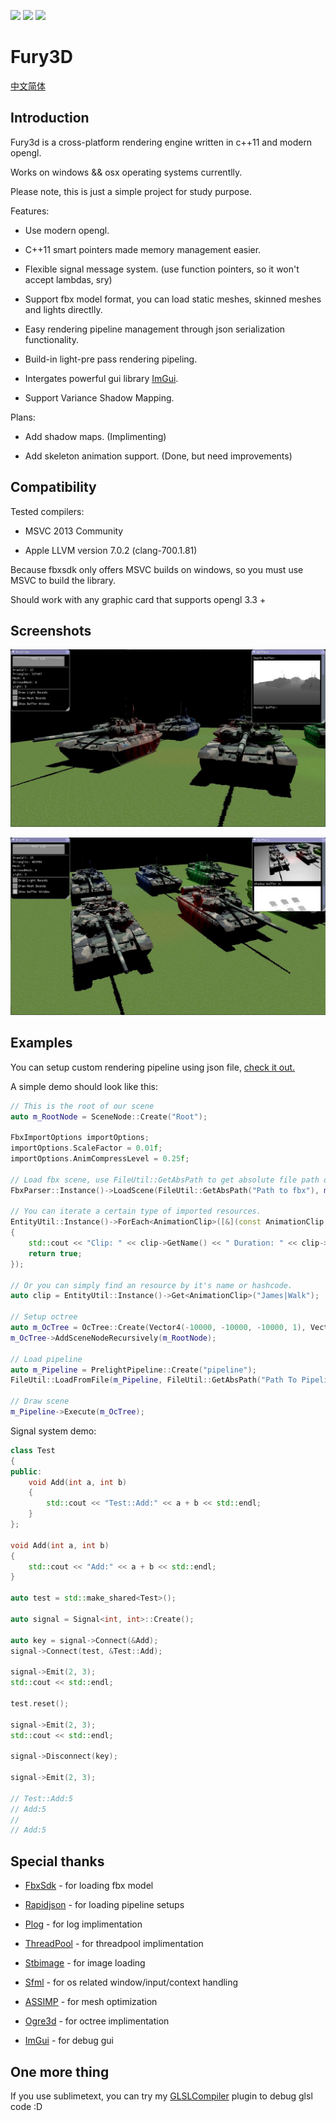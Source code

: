![](https://img.shields.io/badge/dev-v0.2.1-green.svg) ![](https://img.shields.io/badge/build-passing-green.svg) ![](https://img.shields.io/badge/license-MIT-blue.svg)

# Fury3D

[中文简体](README.ZH-CN.md)

## Introduction

Fury3d is a cross-platform rendering engine written in c++11 and modern opengl.

Works on windows && osx operating systems currentlly.

Please note, this is just a simple project for study purpose.

Features: 

* Use modern opengl.

* C++11 smart pointers made memory management easier.

* Flexible signal message system. (use function pointers, so it won't accept lambdas, sry)

* Support fbx model format, you can load static meshes, skinned meshes and lights directlly.

* Easy rendering pipeline management through json serialization functionality.

* Build-in light-pre pass rendering pipeling.

* Intergates powerful gui library [ImGui](https://github.com/ocornut/imgui).

* Support Variance Shadow Mapping.

Plans:

* Add shadow maps. (Implimenting)

* Add skeleton animation support. (Done, but need improvements)

## Compatibility

Tested compilers: 

* MSVC 2013 Community

* Apple LLVM version 7.0.2 (clang-700.1.81)

Because fbxsdk only offers MSVC builds on windows, so you must use MSVC to build the library.

Should work with any graphic card that supports opengl 3.3 +

## Screenshots

![Tank0](screenshots/tank_0.jpg)

![Tank1](screenshots/tank_1.jpg)

## Examples

You can setup custom rendering pipeline using json file, [check it out.](https://github.com/sindney/fury3d/blob/master/examples/bin/Resource/Pipeline/DefferedLighting.json)

A simple demo should look like this: 

~~~~~~~~~~cpp
// This is the root of our scene
auto m_RootNode = SceneNode::Create("Root");

FbxImportOptions importOptions;
importOptions.ScaleFactor = 0.01f;
importOptions.AnimCompressLevel = 0.25f;

// Load fbx scene, use FileUtil::GetAbsPath to get absolute file path on osx.
FbxParser::Instance()->LoadScene(FileUtil::GetAbsPath("Path to fbx"), m_RootNode, importOptions);

// You can iterate a certain type of imported resources.
EntityUtil::Instance()->ForEach<AnimationClip>([&](const AnimationClip::Ptr &clip) -> bool
{
	std::cout << "Clip: " << clip->GetName() << " Duration: " << clip->GetDuration() << std::endl;
	return true;
});

// Or you can simply find an resource by it's name or hashcode.
auto clip = EntityUtil::Instance()->Get<AnimationClip>("James|Walk");

// Setup octree
auto m_OcTree = OcTree::Create(Vector4(-10000, -10000, -10000, 1), Vector4(10000, 10000, 10000, 1), 2);
m_OcTree->AddSceneNodeRecursively(m_RootNode);

// Load pipeline
auto m_Pipeline = PrelightPipeline::Create("pipeline");
FileUtil::LoadFromFile(m_Pipeline, FileUtil::GetAbsPath("Path To Pipeline.json"));

// Draw scene
m_Pipeline->Execute(m_OcTree);
~~~~~~~~~~

Signal system demo: 

~~~~~~~~~~cpp
class Test
{
public:
	void Add(int a, int b)
	{
		std::cout << "Test::Add:" << a + b << std::endl;
	}
};

void Add(int a, int b)
{
	std::cout << "Add:" << a + b << std::endl;
}

auto test = std::make_shared<Test>();

auto signal = Signal<int, int>::Create();

auto key = signal->Connect(&Add);
signal->Connect(test, &Test::Add);

signal->Emit(2, 3);
std::cout << std::endl;

test.reset();

signal->Emit(2, 3);
std::cout << std::endl;

signal->Disconnect(key);

signal->Emit(2, 3);

// Test::Add:5
// Add:5
// 
// Add:5
~~~~~~~~~~

## Special thanks

* [FbxSdk](http://www.autodesk.com/products/fbx/overview) - for loading fbx model

* [Rapidjson](https://github.com/miloyip/rapidjson) - for loading pipeline setups

* [Plog](https://github.com/SergiusTheBest/plog) - for log implimentation

* [ThreadPool](https://github.com/progschj/ThreadPool) - for threadpool implimentation

* [Stbimage](https://github.com/nothings/stb) - for image loading

* [Sfml](http://www.sfml-dev.org) - for os related window/input/context handling

* [ASSIMP](https://github.com/assimp/assimp) - for mesh optimization

* [Ogre3d](http://www.ogre3d.org) - for octree implimentation

* [ImGui](https://github.com/ocornut/imgui) - for debug gui

## One more thing

If you use sublimetext, you can try my [GLSLCompiler](https://github.com/sindney/GLSLCompiler) plugin to debug glsl code :D
